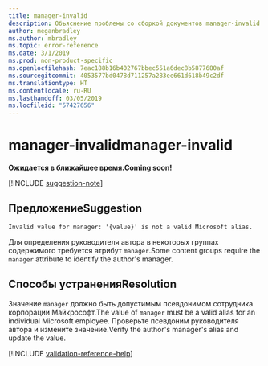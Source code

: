 ```yaml
---
title: manager-invalid
description: Объяснение проблемы со сборкой документов manager-invalid и способа ее устранения
author: meganbradley
ms.author: mbradley
ms.topic: error-reference
ms.date: 3/1/2019
ms.prod: non-product-specific
ms.openlocfilehash: 7eac188b16b402767bbec551a6dec8b5877680af
ms.sourcegitcommit: 4053577bd0478d711257a283ee661d618b49c2df
ms.translationtype: HT
ms.contentlocale: ru-RU
ms.lasthandoff: 03/05/2019
ms.locfileid: "57427656"
---
```

# <a name="manager-invalid"></a><span data-ttu-id="f8ca2-103">manager-invalid</span><span class="sxs-lookup"><span data-stu-id="f8ca2-103">manager-invalid</span></span>

<span data-ttu-id="f8ca2-104">**Ожидается в ближайшее время.**</span><span class="sxs-lookup"><span data-stu-id="f8ca2-104">**Coming soon!**</span></span>

[!INCLUDE [suggestion-note](includes/suggestion-note.md)]

## <a name="suggestion"></a><span data-ttu-id="f8ca2-105">Предложение</span><span class="sxs-lookup"><span data-stu-id="f8ca2-105">Suggestion</span></span>

`Invalid value for manager: '{value}' is not a valid Microsoft alias.`

<span data-ttu-id="f8ca2-106">Для определения руководителя автора в некоторых группах содержимого требуется атрибут `manager`.</span><span class="sxs-lookup"><span data-stu-id="f8ca2-106">Some content groups require the `manager` attribute to identify the author's manager.</span></span>

## <a name="resolution"></a><span data-ttu-id="f8ca2-107">Способы устранения</span><span class="sxs-lookup"><span data-stu-id="f8ca2-107">Resolution</span></span>

<span data-ttu-id="f8ca2-108">Значение `manager` должно быть допустимым псевдонимом сотрудника корпорации Майкрософт.</span><span class="sxs-lookup"><span data-stu-id="f8ca2-108">The value of `manager` must be a valid alias for an individual Microsoft employee.</span></span> <span data-ttu-id="f8ca2-109">Проверьте псевдоним руководителя автора и измените значение.</span><span class="sxs-lookup"><span data-stu-id="f8ca2-109">Verify the author's manager's alias and update the value.</span></span>

<!--make sure to add this file to your includes folder and verify the path-->
[!INCLUDE [validation-reference-help](includes/validation-reference-help.md)]
